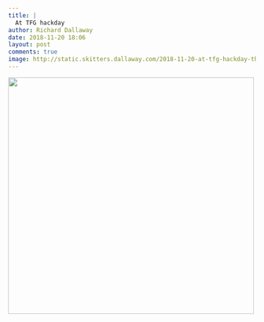 ```yaml
---
title: |
  At TFG hackday
author: Richard Dallaway
date: 2018-11-20 18:06
layout: post
comments: true
image: http://static.skitters.dallaway.com/2018-11-20-at-tfg-hackday-thumb-1-IMG_6931.jpg
---
```


<div>
        <a href="http://static.skitters.dallaway.com/2018-11-20-at-tfg-hackday-fullsize-1-IMG_6931.jpg">
          <img src="http://static.skitters.dallaway.com/2018-11-20-at-tfg-hackday-thumb-1-IMG_6931.jpg" width="500" height="482"/>
        </a>
      </div>



  

      